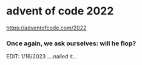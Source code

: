 advent of code 2022
===================

https://adventofcode.com/2022

### Once again, we ask ourselves: will he flop?

EDIT: 1/16/2023 ....nailed it...
